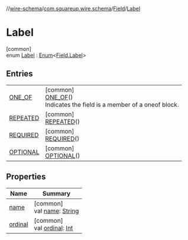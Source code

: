 //[wire-schema](../../../../index.md)/[com.squareup.wire.schema](../../index.md)/[Field](../index.md)/[Label](index.md)

# Label

[common]\
enum [Label](index.md) : [Enum](https://kotlinlang.org/api/latest/jvm/stdlib/kotlin/-enum/index.html)&lt;[Field.Label](index.md)&gt;

## Entries

| | |
|---|---|
| [ONE_OF](-o-n-e_-o-f/index.md) | [common]<br>[ONE_OF](-o-n-e_-o-f/index.md)()<br>Indicates the field is a member of a oneof block. |
| [REPEATED](-r-e-p-e-a-t-e-d/index.md) | [common]<br>[REPEATED](-r-e-p-e-a-t-e-d/index.md)() |
| [REQUIRED](-r-e-q-u-i-r-e-d/index.md) | [common]<br>[REQUIRED](-r-e-q-u-i-r-e-d/index.md)() |
| [OPTIONAL](-o-p-t-i-o-n-a-l/index.md) | [common]<br>[OPTIONAL](-o-p-t-i-o-n-a-l/index.md)() |

## Properties

| Name | Summary |
|---|---|
| [name](../../../com.squareup.wire.schema.internal.parser/-option-element/-kind/-s-t-r-i-n-g/index.md#-372974862%2FProperties%2F-876600652) | [common]<br>val [name](../../../com.squareup.wire.schema.internal.parser/-option-element/-kind/-s-t-r-i-n-g/index.md#-372974862%2FProperties%2F-876600652): [String](https://kotlinlang.org/api/latest/jvm/stdlib/kotlin/-string/index.html) |
| [ordinal](../../../com.squareup.wire.schema.internal.parser/-option-element/-kind/-s-t-r-i-n-g/index.md#-739389684%2FProperties%2F-876600652) | [common]<br>val [ordinal](../../../com.squareup.wire.schema.internal.parser/-option-element/-kind/-s-t-r-i-n-g/index.md#-739389684%2FProperties%2F-876600652): [Int](https://kotlinlang.org/api/latest/jvm/stdlib/kotlin/-int/index.html) |
